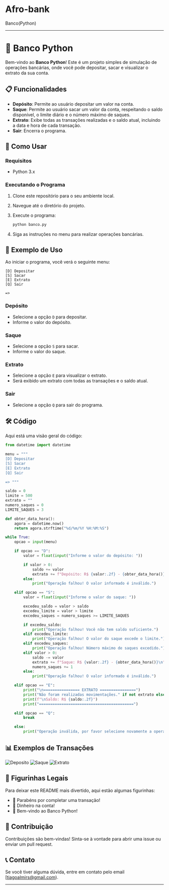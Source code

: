 # Afro-bank
Banco(Python)

---

# 🏦 Banco Python

Bem-vindo ao **Banco Python**! Este é um projeto simples de simulação de operações bancárias, onde você pode depositar, sacar e visualizar o extrato da sua conta.

## 📋 Funcionalidades

- **Depósito**: Permite ao usuário depositar um valor na conta.
- **Saque**: Permite ao usuário sacar um valor da conta, respeitando o saldo disponível, o limite diário e o número máximo de saques.
- **Extrato**: Exibe todas as transações realizadas e o saldo atual, incluindo a data e hora de cada transação.
- **Sair**: Encerra o programa.

## 🚀 Como Usar

### Requisitos

- Python 3.x

### Executando o Programa

1. Clone este repositório para o seu ambiente local.
2. Navegue até o diretório do projeto.
3. Execute o programa:

   ```bash
   python banco.py
   ```

4. Siga as instruções no menu para realizar operações bancárias.

## 📄 Exemplo de Uso

Ao iniciar o programa, você verá o seguinte menu:

```
[D] Depositar
[S] Sacar
[E] Extrato
[Q] Sair

=> 
```

### Depósito

- Selecione a opção `D` para depositar.
- Informe o valor do depósito.

### Saque

- Selecione a opção `S` para sacar.
- Informe o valor do saque.

### Extrato

- Selecione a opção `E` para visualizar o extrato.
- Será exibido um extrato com todas as transações e o saldo atual.

### Sair

- Selecione a opção `Q` para sair do programa.

## 🛠️ Código

Aqui está uma visão geral do código:

```python
from datetime import datetime

menu = """
[D] Depositar
[S] Sacar
[E] Extrato
[Q] Sair

=> """

saldo = 0
limite = 500
extrato = ""
numero_saques = 0
LIMITE_SAQUES = 3

def obter_data_hora():
    agora = datetime.now()
    return agora.strftime("%d/%m/%Y %H:%M:%S")

while True:
    opcao = input(menu)

    if opcao == "D":
        valor = float(input("Informe o valor do depósito: "))

        if valor > 0:
            saldo += valor
            extrato += f"Depósito: R$ {valor:.2f} - {obter_data_hora()}\n"
        else:
            print("Operação falhou! O valor informado é inválido.")

    elif opcao == "S":
        valor = float(input("Informe o valor do saque: "))

        excedeu_saldo = valor > saldo
        excedeu_limite = valor > limite
        excedeu_saques = numero_saques >= LIMITE_SAQUES

        if excedeu_saldo:
            print("Operação falhou! Você não tem saldo suficiente.")
        elif excedeu_limite:
            print("Operação falhou! O valor do saque excede o limite.")
        elif excedeu_saques:
            print("Operação falhou! Número máximo de saques excedido.")
        elif valor > 0:
            saldo -= valor
            extrato += f"Saque: R$ {valor:.2f} - {obter_data_hora()}\n"
            numero_saques += 1
        else:
            print("Operação falhou! O valor informado é inválido.")

    elif opcao == "E":
        print("\n================ EXTRATO ================")
        print("Não foram realizadas movimentações." if not extrato else extrato)
        print(f"\nSaldo: R$ {saldo:.2f}")
        print("==========================================")

    elif opcao == "Q":
        break

    else:
        print("Operação inválida, por favor selecione novamente a operação desejada.")
```

## 📊 Exemplos de Transações

![Deposito](https://example.com/deposito.png)
![Saque](https://example.com/saque.png)
![Extrato](https://example.com/extrato.png)

## 🎨 Figurinhas Legais

Para deixar este README mais divertido, aqui estão algumas figurinhas:

- 🎉 Parabéns por completar uma transação!
- 💸 Dinheiro na conta!
- 🏦 Bem-vindo ao Banco Python!

## 🤝 Contribuição

Contribuições são bem-vindas! Sinta-se à vontade para abrir uma issue ou enviar um pull request.

## 📞 Contato

Se você tiver alguma dúvida, entre em contato pelo email [tiagoalmirs@gmail.com).

---
